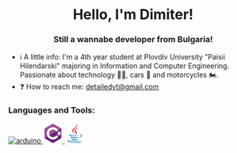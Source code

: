 <h1 align="center">Hello, I'm Dimiter!</h1>
<h3 align="center">Still a wannabe developer from Bulgaria!</h3>


- ℹ️ A little info: I'm a 4th year student at Plovdiv University "Paisii Hilendarski" majoring in Information and Computer Engineering. Passionate about technology 👨‍💻, cars 🚗 and motorcycles 🏍️. 
- ❓ How to reach me: detailedyt@gmail.com


<h3 align="left">Languages and Tools:</h3>
<p align="left"> <a href="https://www.arduino.cc/" target="_blank" rel="noreferrer"> <img src="https://cdn.worldvectorlogo.com/logos/arduino-1.svg" alt="arduino" width="40" height="40"/> </a> <a href="https://www.w3schools.com/cs/" target="_blank" rel="noreferrer"> <img src="https://raw.githubusercontent.com/devicons/devicon/master/icons/csharp/csharp-original.svg" alt="csharp" width="40" height="40"/> </a> <a href="https://www.java.com" target="_blank" rel="noreferrer"> <img src="https://raw.githubusercontent.com/devicons/devicon/master/icons/java/java-original.svg" alt="java" width="40" height="40"/> </a> </p>

